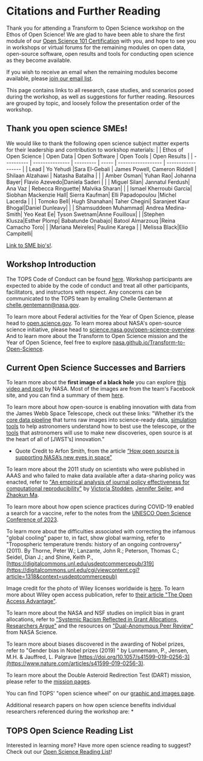 # Citations and Further Reading

Thank you for attending a Transform to Open Science workshop on the Ethos of Open Science! We are glad to have been able to share the first module of our [Open Science 101 Certification](https://github.com/nasa/Transform-to-Open-Science/tree/main/docs/Area2_Capacity_Sharing/Open-Science-101) with you, and hope to see you in workshops or virtual forums for the remaining modules on open data, open-source software, open results and tools for conducting open science as they become available. 

If you wish to receive an email when the remaining modules become available, please [join our email list](https://docs.google.com/forms/d/e/1FAIpQLSeb_6PdbaPYFcVwXWgMJ053Q_pF2rW2YOu51Qmrh5nWaRYc7Q/viewform).

This page contains links to all research, case studies, and scenarios posed during the workshop, as well as suggestions for further reading. Resources are grouped by topic, and loosely follow the presentation order of the workshop. 

## Thank you open science SMEs!
We would like to thank the following open science subject matter experts for their leadership and contribution to workshop materials:
|            | Ethos of Open Science | Open Data | Open Software | Open Tools | Open Results |
| ---------- | --------------- | --------- | ----- | ------------------ | ------------------ |
| Lead       | Yo Yehudi       |Sara El-Gebali | James Powell, Cameron Riddell | Shilaan Alzahawi | Natasha Batalha |
|  | Amber Osman| Yuhan Rao| Johanna Bayer| Flavio Azevedo|Daniela Saderi |
|  | Miguel Silan| Jannatul Ferdush| Ana Vaz | Rebecca Ringuette| Malvika Sharan|
|  | Ismael Kherroubi Garcia| Siobhan Mackenzie Hall| Sierra Kaufman| Elli Papadopoulou |Michel Lacerda |
|  | Tomoko Bell| Hugh Shanahan| Taher Chegini| Saranjeet Kaur Bhogal|Daniel Dunleavy|
|  | Shamsuddeen Muhammad| Andrea Medina-Smith| Yeo Keat Ee| Tyson Swetnam|Anne Fouilloux|
|  |Stephen Klusza|Esther Plomp| Babatunde Onabajo| Batool Almarzouq |Reina Camacho Toro|
|  |Mariana Meireles| Pauline Karega |      | Melissa Black|Elio Campitelli|

[Link to SME bio's!](https://github.com/nasa/Transform-to-Open-Science/blob/main/docs/Area2_Capacity_Sharing/Open-Science-101/curriculum_leads.md#2022-tops-curricula-module-leads).

## Workshop Introduction

The TOPS Code of Conduct can be found [here](/About/CODE_OF_CONDUCT.md). Workshop participants are expected to abide by the code of conduct and treat all other participants, facilitators, and instructors with respect. Any concerns can be communicated to the TOPS team by emailing Chelle Gentemann at chelle.gentemann@nasa.gov.

To learn more about Federal activities for the Year of Open Science, please head to [open.science.gov](https://open.science.gov/). To learn morea about NASA's open-source science initiative, please head to [science.nasa.gov/open-science-overview](https://science.nasa.gov/open-science-overview). And to learn more about the Transform to Open Science mission and the Year of Open Science, feel free to explore [nasa.github.io/Transform-to-Open-Science](https://nasa.github.io/Transform-to-Open-Science/).

## Current Open Science Successes and Barriers

To learn more about the **first image of a black hole** you can explore [this video and post](https://www.nasa.gov/ames/ocs/summerseries/19/katie-bouman) by NASA. Most of the images are from the team's Facebook site, and you can find a summary of them [here](https://www.huffpost.com/entry/photo-woman-researcher-black-hole_n_5cae82e7e4b0a983fce3e5ad).

To learn more about how open-source is enabling innovation with data from the James Webb Space Telescope, check out these links: "Whether it’s the [core data pipeline](https://github.com/spacetelescope/jwst) that turns raw images into science-ready data, [simulation tools](https://github.com/spacetelescope/webbpsf) to help astronomers understand how to best use the telescope, or the [tools](https://github.com/spacetelescope/jdaviz) that astronomers will use to make new discoveries, open source is at the heart of all of [JWST’s] innovation.” 
* Quote Credit to Arfon Smith, from the article [“How open source is supporting NASA’s new eyes in space”](https://github.blog/2022-01-18-how-open-source-is-supporting-nasas-new-eyes-in-space/)

To learn more about the 2011 study on scientists who were published in AAAS and who failed to make data available after a data-sharing policy was enacted, refer to ["An empirical analysis of journal policy effectiveness for computational reproducibility"](https://www.pnas.org/doi/full/10.1073/pnas.1708290115) by [Victoria Stodden](https://orcid.org/0000-0003-2015-7825), [Jennifer Seiler](https://www.pnas.org/doi/full/10.1073/pnas.1708290115#con2), and [Zhaokun Ma](https://www.pnas.org/doi/full/10.1073/pnas.1708290115#con3).

To learn more about how open science practices during COVID-19 enabled a search for a vaccine, refer to the notes from the [UNESCO Open Science Conference of 2023](https://media.un.org/en/asset/k1h/k1hey0yqxm).

To learn more about the difficulties associated with correcting the infamous "global cooling" paper to, in fact, show global warming, refer to 
"Tropospheric temperature trends: history of an ongoing controversy" (2011). 
By Thorne, Peter W.; Lanzante, John R.; Peterson, Thomas C.; Seidel, Dian J.; and Shine, Keith P.,
[https://digitalcommons.unl.edu/usdeptcommercepub/319](https://digitalcommons.unl.edu/cgi/viewcontent.cgi?article=1318&context=usdeptcommercepub)

Image credit for the photo of Wiley licenses worldwide is [here](https://www.wiley.com/content/dam/wiley-network/en/b2c/images/publishing/research-publishing/choosing-a-journal/institutions-with-access-to-wiley-journal-content-around-the-world-map-2.jpeg). To learn more about Wiley open access publication, refer to [their article "The Open Access Advantage"](https://authorservices.wiley.com/author-resources/Journal-Authors/open-access/the-open-access-advantage.html).

To learn more about the NASA and NSF studies on implicit bias in grant allocations, refer to ["Systemic Racism Reflected in Grant Allocations, Researchers Argue"](https://physics.aps.org/articles/v15/173) and the resources on ["Dual-Anonymous Peer Review"](https://science.nasa.gov/researchers/dual-anonymous-peer-review) from NASA Science. 

To learn more about biases discovered in the awarding of Nobel prizes, refer to "Gender bias in Nobel prizes (2019) " by Lunnemann, P., Jensen, M.H. & Jauffred, L.  Palgrave [https://doi.org/10.1057/s41599-019-0256-3](https://www.nature.com/articles/s41599-019-0256-3).

To learn more about the Double Asteroid Redirection Test (DART) mission, please refer to the [mission pages](https://www.nasa.gov/press-release/nasa-confirms-dart-mission-impact-changed-asteroid-s-motion-in-space).

You can find TOPS' "open science wheel" on our [graphic and images page](/Organizing_OS_Activities/branding_and_graphics/readme.md).

Additional research papers on how open science benefits individual researchers referenced during the workshop are:
* 




## TOPS Open Science Reading List

Interested in learning more? Have more open science reading to suggest? Check out our [Open Science Reading List](/Open_Science_Cookbook/reading_list.md)! 

